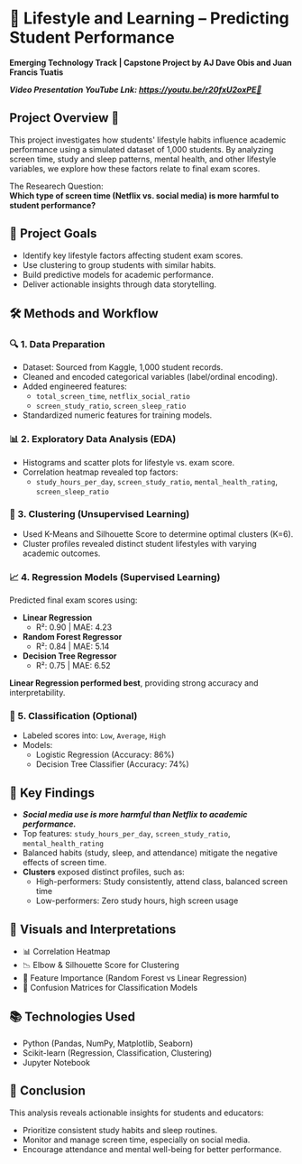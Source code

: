 # 📘 Lifestyle and Learning – Predicting Student Performance

**Emerging Technology Track | Capstone Project by AJ Dave Obis and Juan Francis Tuatis**  

***Video Presentation YouTube Lnk: https://youtu.be/r20fxU2oxPE📼***

##  Project Overview 🧠

This project investigates how students' lifestyle habits influence academic performance using a simulated dataset of 1,000 students. By analyzing screen time, study and sleep patterns, mental health, and other lifestyle variables, we explore how these factors relate to final exam scores.

The Researech Question:  
**Which type of screen time (Netflix vs. social media) is more harmful to student performance?**

## 🎯 Project Goals

- Identify key lifestyle factors affecting student exam scores.
- Use clustering to group students with similar habits.
- Build predictive models for academic performance.
- Deliver actionable insights through data storytelling.

## 🛠️ Methods and Workflow

### 🔍 1. Data Preparation
- Dataset: Sourced from Kaggle, 1,000 student records.
- Cleaned and encoded categorical variables (label/ordinal encoding).
- Added engineered features:
  - `total_screen_time`, `netflix_social_ratio`
  - `screen_study_ratio`, `screen_sleep_ratio`
- Standardized numeric features for training models.

### 📊 2. Exploratory Data Analysis (EDA)
- Histograms and scatter plots for lifestyle vs. exam score.
- Correlation heatmap revealed top factors:
  - `study_hours_per_day`, `screen_study_ratio`, `mental_health_rating`, `screen_sleep_ratio`

### 🧩 3. Clustering (Unsupervised Learning)
- Used K-Means and Silhouette Score to determine optimal clusters (K=6).
- Cluster profiles revealed distinct student lifestyles with varying academic outcomes.

### 📈 4. Regression Models (Supervised Learning)
Predicted final exam scores using:
- **Linear Regression**
  - R²: 0.90 | MAE: 4.23
- **Random Forest Regressor**
  - R²: 0.84 | MAE: 5.14
- **Decision Tree Regressor**
  - R²: 0.75 | MAE: 6.52

**Linear Regression performed best**, providing strong accuracy and interpretability.

### 🧠 5. Classification (Optional)
- Labeled scores into: `Low`, `Average`, `High`
- Models:
  - Logistic Regression (Accuracy: 86%)
  - Decision Tree Classifier (Accuracy: 74%)

## 📌 Key Findings

- ***Social media use is more harmful than Netflix to academic performance.***
- Top features: `study_hours_per_day`, `screen_study_ratio`, `mental_health_rating`
- Balanced habits (study, sleep, and attendance) mitigate the negative effects of screen time.
- **Clusters** exposed distinct profiles, such as:
  - High-performers: Study consistently, attend class, balanced screen time
  - Low-performers: Zero study hours, high screen usage

## 🔎 Visuals and Interpretations

- 📊 Correlation Heatmap
- 📉 Elbow & Silhouette Score for Clustering
- 🧠 Feature Importance (Random Forest vs Linear Regression)
- 🧮 Confusion Matrices for Classification Models

## 📚 Technologies Used

- Python (Pandas, NumPy, Matplotlib, Seaborn)
- Scikit-learn (Regression, Classification, Clustering)
- Jupyter Notebook

## 🧾 Conclusion

This analysis reveals actionable insights for students and educators:
- Prioritize consistent study habits and sleep routines.
- Monitor and manage screen time, especially on social media.
- Encourage attendance and mental well-being for better performance.

